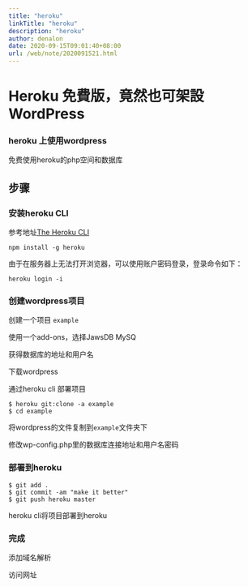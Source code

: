```yaml
---
title: "heroku"
linkTitle: "heroku"
description: "heroku"
author: denalon
date: 2020-09-15T09:01:40+08:00
url: /web/note/2020091521.html
---
```


# Heroku 免費版，竟然也可架設 WordPress

###  heroku 上使用wordpress

免费使用heroku的php空间和数据库

## 步骤

### 安装heroku CLI

参考地址[The Heroku CLI](https://devcenter.heroku.com/articles/heroku-cli)

```
npm install -g heroku

```

由于在服务器上无法打开浏览器，可以使用账户密码登录，登录命令如下：

```
heroku login -i
```


### 创建wordpress项目

创建一个项目 `example`

使用一个add-ons，选择JawsDB MySQ

获得数据库的地址和用户名

下载wordpress

通过heroku cli 部署项目


```
$ heroku git:clone -a example
$ cd example

```

将wordpress的文件复制到`example`文件夹下

修改wp-config.php里的数据库连接地址和用户名密码

### 部署到heroku

```
$ git add .
$ git commit -am "make it better"
$ git push heroku master

```

heroku cli将项目部署到heroku


### 完成

添加域名解析

访问网址
